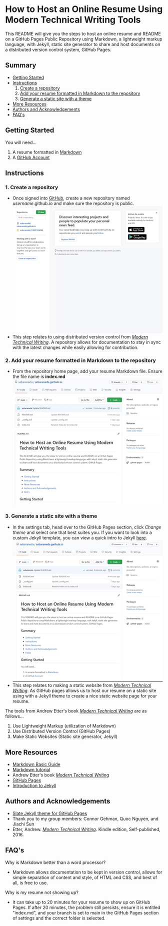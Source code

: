 # How to Host an Online Resume Using Modern Technical Writing Tools

This README will give you the steps to host an online resume and README on a GitHub Pages Public Repository using Markdown, a lightweight markup language, with Jekyll, static site generator to share and host documents on a distributed version control system, GitHub Pages.

## Summary

  - [Getting Started](#getting-started)
  - [Instructions](#instructions)
      1. [Create a repository](#create-a-repository)
      2. [Add your resume formatted in Markdown to the repository](#add-your-resume-formatted-in-markdown-to-the-repository)
      3. [Generate a static site with a theme](#generate-a-static-site-with-a-theme)
  - [More Resources](#more-resources)
  - [Authors and Acknowledgements](#authors-and-acknowledgements)
  - [FAQ's](#FAQ's)

## Getting Started
You will need... 
1. A resume formatted in [Markdown](https://www.markdownguide.org/basic-syntax)
2. A [GitHub Account](https://github.com/join)

## Instructions

### 1. Create a repository
 - Once signed into [GitHub](https://github.com/), create a new repository named _username_.github.io and make sure the repository is public.
  ![Creating a repository](https://github.com/sebaraneda/sebaraneda.gethub.io/blob/main/Step%201.gif)
 - This step relates to using distributed version control from _[Modern Technical Writing][1]_. A repository allows for documentation to stay in sync with the latest changes while easily allowing for contribution.

### 2. Add your resume formatted in Markdown to the repository
 - From the repository home page, add your resume Markdown file. Ensure the file name is **index.md**
   ![Adding a file to repository](https://github.com/sebaraneda/sebaraneda.gethub.io/blob/main/Step%202.gif)
### 3. Generate a static site with a theme
- In the settings tab, head over to the GitHub Pages section, click _Change theme_ and select one that best suites you. If you want to look into a custom Jekyll template, you can view a quick intro to Jekyll [here](https://www.mikedane.com/static-site-generators/jekyll/).
  ![Choosing a static site theme](https://github.com/sebaraneda/sebaraneda.gethub.io/blob/main/Step%203.gif)
- This step relates to making a static website from _[Modern Technical Writing][1]_. As GitHub pages allows us to host our resume on a static site using with a Jekyll theme to create a nice static website page for your resume.

The tools from Andrew Etter's book _[Modern Technical Writing][1]_ are as follows...

 1. Use Lightweight Markup (utilization of Markdown)
 2. Use Distributed Version Control (GitHub Pages)
 3. Make Static Websites (Static site generator, Jekyll)

[1]: <https://www.amazon.ca/Modern-Technical-Writing-Introduction-Documentation-ebook/dp/B01A2QL9SS> "Etter, Andrew. Modern Technical Writing. Kindle edition, Self-published, 2016."

## More Resources
 - [Markdown Basic Guide](https://www.markdownguide.org/basic-syntax)
 - [Markdown tutorial](https://www.markdowntutorial.com/)
 - Andrew Etter's book _[Modern Technical Writing](https://www.amazon.ca/Modern-Technical-Writing-Introduction-Documentation-ebook/dp/B01A2QL9SS)_
 - [GitHub Pages](https://pages.github.com/)
 - [Introduction to Jekyll](https://www.mikedane.com/static-site-generators/jekyll/)

## Authors and Acknowledgements
  - [Slate Jekyll theme for GitHub Pages](https://github.com/pages-themes/slate)
  - Thank you to my group members: Connor Gehman, Quoc Nguyen, and Jiachi Sun
  - Etter, Andrew. _[Modern Technical Writing](https://www.amazon.ca/Modern-Technical-Writing-Introduction-Documentation-ebook/dp/B01A2QL9SS)_. Kindle edition, Self-published, 2016.

## FAQ's
Why is Markdown better than a word processor?
 - Markdown allows documentation to be kept in version control, allows for simple separation of content and style, of HTML and CSS, and best of all, is free to use.

Why is my resume not showing up?
 - It can take up to 20 minutes for your resume to show up on GitHub Pages. If after 20 minutes, the problem still persists, ensure it is entitled "index.md", and your branch is set to main in the GitHub Pages section of settings and the correct folder is selected.
